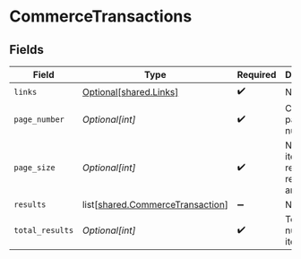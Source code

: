 # CommerceTransactions


## Fields

| Field                                                                              | Type                                                                               | Required                                                                           | Description                                                                        |
| ---------------------------------------------------------------------------------- | ---------------------------------------------------------------------------------- | ---------------------------------------------------------------------------------- | ---------------------------------------------------------------------------------- |
| `links`                                                                            | [Optional[shared.Links]](undefined/models/shared/links.md)                         | :heavy_check_mark:                                                                 | N/A                                                                                |
| `page_number`                                                                      | *Optional[int]*                                                                    | :heavy_check_mark:                                                                 | Current page number.                                                               |
| `page_size`                                                                        | *Optional[int]*                                                                    | :heavy_check_mark:                                                                 | Number of items to return in results array.                                        |
| `results`                                                                          | list[[shared.CommerceTransaction](undefined/models/shared/commercetransaction.md)] | :heavy_minus_sign:                                                                 | N/A                                                                                |
| `total_results`                                                                    | *Optional[int]*                                                                    | :heavy_check_mark:                                                                 | Total number of items.                                                             |